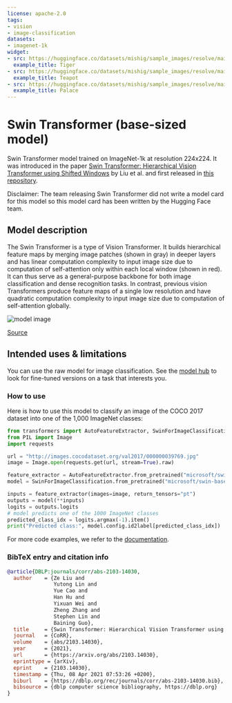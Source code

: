 ```yaml
---
license: apache-2.0
tags:
- vision
- image-classification
datasets:
- imagenet-1k
widget:
- src: https://huggingface.co/datasets/mishig/sample_images/resolve/main/tiger.jpg
  example_title: Tiger
- src: https://huggingface.co/datasets/mishig/sample_images/resolve/main/teapot.jpg
  example_title: Teapot
- src: https://huggingface.co/datasets/mishig/sample_images/resolve/main/palace.jpg
  example_title: Palace
---
```


# Swin Transformer (base-sized model) 

Swin Transformer model trained on ImageNet-1k at resolution 224x224. It was introduced in the paper [Swin Transformer: Hierarchical Vision Transformer using Shifted Windows](https://arxiv.org/abs/2103.14030) by Liu et al. and first released in [this repository](https://github.com/microsoft/Swin-Transformer). 

Disclaimer: The team releasing Swin Transformer did not write a model card for this model so this model card has been written by the Hugging Face team.

## Model description

The Swin Transformer is a type of Vision Transformer. It builds hierarchical feature maps by merging image patches (shown in gray) in deeper layers and has linear computation complexity to input image size due to computation of self-attention only within each local window (shown in red). It can thus serve as a general-purpose backbone for both image classification and dense recognition tasks. In contrast, previous vision Transformers produce feature maps of a single low resolution and have quadratic computation complexity to input image size due to computation of self-attention globally.

![model image](https://huggingface.co/datasets/huggingface/documentation-images/resolve/main/swin_transformer_architecture.png)

[Source](https://paperswithcode.com/method/swin-transformer)

## Intended uses & limitations

You can use the raw model for image classification. See the [model hub](https://huggingface.co/models?search=swin) to look for
fine-tuned versions on a task that interests you.

### How to use

Here is how to use this model to classify an image of the COCO 2017 dataset into one of the 1,000 ImageNet classes:

```python
from transformers import AutoFeatureExtractor, SwinForImageClassification
from PIL import Image
import requests

url = "http://images.cocodataset.org/val2017/000000039769.jpg"
image = Image.open(requests.get(url, stream=True).raw)

feature_extractor = AutoFeatureExtractor.from_pretrained("microsoft/swin-base-patch4-window7-224")
model = SwinForImageClassification.from_pretrained("microsoft/swin-base-patch4-window7-224")

inputs = feature_extractor(images=image, return_tensors="pt")
outputs = model(**inputs)
logits = outputs.logits
# model predicts one of the 1000 ImageNet classes
predicted_class_idx = logits.argmax(-1).item()
print("Predicted class:", model.config.id2label[predicted_class_idx])
```

For more code examples, we refer to the [documentation](https://huggingface.co/transformers/model_doc/swin.html#).

### BibTeX entry and citation info

```bibtex
@article{DBLP:journals/corr/abs-2103-14030,
  author    = {Ze Liu and
               Yutong Lin and
               Yue Cao and
               Han Hu and
               Yixuan Wei and
               Zheng Zhang and
               Stephen Lin and
               Baining Guo},
  title     = {Swin Transformer: Hierarchical Vision Transformer using Shifted Windows},
  journal   = {CoRR},
  volume    = {abs/2103.14030},
  year      = {2021},
  url       = {https://arxiv.org/abs/2103.14030},
  eprinttype = {arXiv},
  eprint    = {2103.14030},
  timestamp = {Thu, 08 Apr 2021 07:53:26 +0200},
  biburl    = {https://dblp.org/rec/journals/corr/abs-2103-14030.bib},
  bibsource = {dblp computer science bibliography, https://dblp.org}
}
```